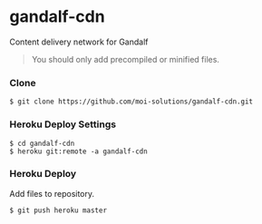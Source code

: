 # gandalf-cdn

Content delivery network for Gandalf

> You should only add precompiled or minified files.

### Clone

    $ git clone https://github.com/moi-solutions/gandalf-cdn.git

### Heroku Deploy Settings

    $ cd gandalf-cdn
    $ heroku git:remote -a gandalf-cdn

### Heroku Deploy

Add files to repository.

    $ git push heroku master
